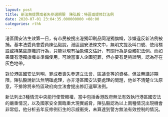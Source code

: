 ```yaml
---
layout: post
title: 新法無提罪成者失參選期限　陳弘毅：特區或提修訂法例
date: 2020-07-01 23:04:35.000000000 +08:00
categories: rthk
---
```


港區國安法生效第一日，有市民被搜出港獨印刷品同港獨旗幟，涉嫌違反新法例被捕。基本法委員會委員陳弘毅說，港區國安法條文中，無明文提及叫口號、使用標語或持某些旗幟的行為，只能以現有抽象條文估計，有關行為是否觸犯法例。而如果藏有港獨旗幟並準備使用，可說當事人企圖犯罪，但亦要有足夠證明，認為存在灰色地帶。

對於港區國安法列明，罪成者喪失參選立法會、區議會等的資格，但並無講述期限。陳弘毅說新法無明確處理，亦非港區國安法要處理的問題，他並不清楚立法原意，不排除將來特區政府向立法會提出修訂選舉法例。

新法列出3種情況中央能行使管轄權，當中包括香港政府無法有效執行港區國安法的嚴重情況，以及國家安全面臨重大現實威脅，陳弘毅認為以上兩種情況出現機會非常低，他分析去年反修例衍生的示威衝突，未算達到警方無法有效控制的情況。
